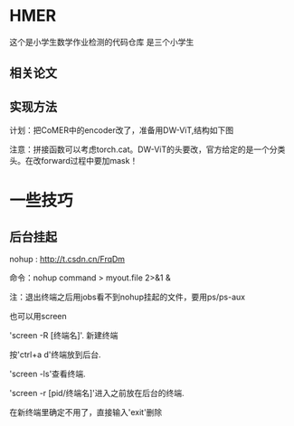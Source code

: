 # HMER
这个是小学生数学作业检测的代码仓库
是三个小学生


## 相关论文


## 实现方法
计划：把CoMER中的encoder改了，准备用DW-ViT,结构如下图

注意：拼接函数可以考虑torch.cat。DW-ViT的头要改，官方给定的是一个分类头。在改forward过程中要加mask！



# 一些技巧
## 后台挂起
   nohup : http://t.csdn.cn/FrqDm
   
   命令：nohup command > myout.file 2>&1 &
   
   注：退出终端之后用jobs看不到nohup挂起的文件，要用ps/ps-aux
   
   也可以用screen
   
   'screen -R [终端名]'. 新建终端
   
   按'ctrl+a d'终端放到后台. 
   
   'screen -ls'查看终端. 
   
   'screen -r [pid/终端名]'进入之前放在后台的终端.
   
   在新终端里确定不用了，直接输入'exit'删除
 
